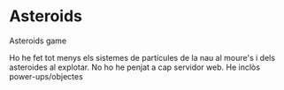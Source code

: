 # Asteroids
Asteroids game

Ho he fet tot menys els sistemes de partícules de la nau al moure's i dels asteroides al explotar.
No ho he penjat a cap servidor web.
He inclòs power-ups/objectes
